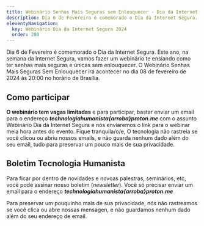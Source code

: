 ```yaml
---
title: Webinário Senhas Mais Seguras sem Enlouquecer - Dia da Internet Segura
description: Dia 6 de Fevereiro é comemorado o Dia da Internet Segura. Este ano, na semana da Internet Segura, vamos fazer um webinário te ensiando como ter senhas mais seguras e únicas sem enlouquecer.  O Webinário Senhas Mais Seguras sem Enlouquecer irá acontecer no dia 08 de fevereiro de 2024 às 20:00 no horário de Brasília.
eleventyNavigation:
  key: Webinário Dia da Internet Segura 2024
  order: 200
---
```


Dia 6 de Fevereiro é comemorado o Dia da Internet Segura. Este ano, na semana da Internet Segura, vamos fazer um webinário te ensiando como ter senhas mais seguras e únicas sem enlouquecer.  O Webinário Senhas Mais Seguras Sem Enlouquecer irá acontecer no dia 08 de fevereiro de 2024 às 20:00 no horário de Brasília.

## Como participar

**O webinário tem vagas limitadas** e para participar, bastar enviar um email para o endereço **_technologiahumanista{arroba}proton.me_** com o assunto Webinário Dia da Internet Segura e nós enviaremos o link para o webinar meia hora antes do evento. Fique tranquila/o/e, O tecnologia não rastreia se você clicou ou abriu nossos emails, e não guarda nenhum dado além do seu email, tudo para preservar um pouco mais de sua privacidade.

## Boletim Tecnologia Humanista

Para ficar por dentro de novidades e novoas palestras, seminários, etc, você pode assinar nosso boletim (_newsletter_).  Você só precisar enviar um email para o endereço **_technologiahumanista{arroba}proton.me_**

Para preservar um pouquinho mais de sua privacidade, nós não rastreamos se você clica ou abre nossas mensagen, e não guardamos nenhum dado além do seu endereço de email.


